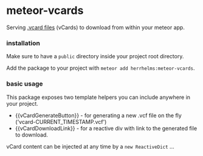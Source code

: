 # meteor-vcards
Serving [.vcard files](https://en.wikipedia.org/wiki/VCard) (vCards) to download from within your meteor app.

### installation

Make sure to have a `public` directory inside your project root directory.

Add the package to your project with `meteor add herrhelms:meteor-vcards`.

### basic usage

This package exposes two template helpers you can include anywhere in your project.

 - {{vCardGenerateButton}} - for generating a new .vcf file on the fly ('vcard-CURRENT_TIMESTAMP.vcf')
 - {{vCardDownloadLink}} - for a reactive div with link to the generated file to download.

vCard content can be injected at any time by a `new ReactiveDict`  ...
